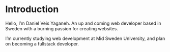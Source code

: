 # Introduction

Hello, I’m Daniel Veis Yaganeh. An up and coming web developer based in Sweden with a burning passion for creating websites.

I’m currently studying web development at Mid Sweden University, and plan on becoming a fullstack developer.